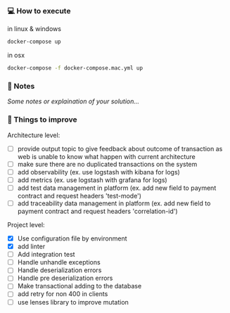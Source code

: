### :computer: How to execute

in linux & windows
```bash
docker-compose up
```

in osx 
```bash 
docker-compose -f docker-compose.mac.yml up
```

### :memo: Notes

_Some notes or explaination of your solution..._

### :pushpin: Things to improve

Architecture level:
- [ ] provide output topic to give feedback about outcome of transaction as web is unable to know what happen with current architecture
- [ ] make sure there are no duplicated transactions on the system
- [ ] add observability (ex. use logstash with kibana for logs)
- [ ] add metrics (ex. use logstash with grafana for logs)
- [ ] add test data management in platform (ex. add new field to payment contract and request headers 'test-mode')
- [ ] add traceability data management in platform (ex. add new field to payment contract and request headers 'correlation-id')

Project level:
- [x] Use configuration file by environment
- [x] add linter
- [ ] Add integration test
- [ ] Handle unhandle exceptions
- [ ] Handle deserialization errors
- [ ] Handle pre deserialization errors
- [ ] Make transactional adding to the database
- [ ] add retry for non 400 in clients
- [ ] use lenses library to improve mutation
